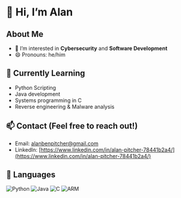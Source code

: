 # 👋 Hi, I’m Alan

## About Me
- 👀 I’m interested in **Cybersecurity** and **Software Development**
- 😄 Pronouns: he/him
  
## 🌱 Currently Learning
- Python Scripting
- Java development
- Systems programming in C
- Reverse engineering & Malware analysis

## 📫 Contact (Feel free to reach out!)
- Email: [alanbenpitcher@gmail.com](mailto:alanbenpitcher@gmail.com)
- LinkedIn: [https://www.linkedin.com/in/alan-pitcher-78441b2a4/](https://www.linkedin.com/in/alan-pitcher-78441b2a4/)

## 🧰 Languages
![Python](https://img.shields.io/badge/Python-3776AB?style=flat&logo=python&logoColor=white)
![Java](https://img.shields.io/badge/Java-007396?style=flat&logo=java&logoColor=white)
![C](https://img.shields.io/badge/C-00599C?style=flat&logo=c&logoColor=white)
![ARM](https://img.shields.io/badge/ARM-0091BD?style=flat&logo=arm&logoColor=white)
<!---
twojar/twojar is a ✨ special ✨ repository because its `README.md` (this file) appears on your GitHub profile.
You can click the Preview link to take a look at your changes.
--->
